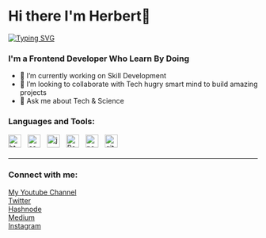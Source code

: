 # Hi there I'm Herbert👋

[![Typing SVG](https://readme-typing-svg.demolab.com?font=Fira+Code&weight=600&pause=1000&color=1F905A&width=435&lines=Frontend+Developer;Core+Solutions+Builder;Open+for+Collaboration)](https://git.io/typing-svg)

### I'm a Frontend Developer Who Learn By Doing 
- 🔭 I’m currently working on Skill Development
- 👯 I’m looking to collaborate with Tech hugry smart mind to build amazing projects
- 💬 Ask me about Tech & Science

### Languages and Tools:

<img align="left" alt="html" src="https://cdn.jsdelivr.net/gh/devicons/devicon/icons/html5/html5-original.svg" width="26px" style="padding-right:10px;"/>
<img align="left" alt="css" src="https://cdn.jsdelivr.net/gh/devicons/devicon/icons/css3/css3-original.svg" width="26px" style="padding-right:10px;/>
<img align="left" alt="saas" src="https://cdn.jsdelivr.net/gh/devicons/devicon/icons/sass/sass-original.svg" width="26px" style="padding-right:10px;"/>
<img align="left" alt="javascript" src="https://cdn.jsdelivr.net/gh/devicons/devicon/icons/javascript/javascript-original.svg" width="26px" style="padding-right:10px;"/>
<img align="left" alt="React" src="https://cdn.jsdelivr.net/gh/devicons/devicon/icons/react/react-original.svg" width="26px" style="padding-right:10px;" />
<img align="left" alt="nodejs" src="https://cdn.jsdelivr.net/gh/devicons/devicon/icons/nodejs/nodejs-original.svg" width="26px" style="padding-right:10px;" />
<img align="left" alt="git" src="https://cdn.jsdelivr.net/gh/devicons/devicon/icons/git/git-original.svg" width="26px" style="padding-right:10px;" />


<br />
<br />

---

### Connect with me:
[My Youtube Channel](https://www.youtube.com/channel/UCTVZvEtM6Rgoeq70ZtT2kUg) <br>
[Twitter](https://twitter.com/lordvog) <br>
[Hashnode](https://lordvog.hashnode.dev) <br>
[Medium](https://lordvog.medium.com) <br>
[Instagram](https://instagram.com/lordvog1)

<!--
**LordVOG/lordvog** is a ✨ _special_ ✨ repository because its `README.md` (this file) appears on your GitHub profile.

Here are some ideas to get you started:

- 🔭 I’m currently working on ...
- 🌱 I’m currently learning ...
- 👯 I’m looking to collaborate on ...
- 🤔 I’m looking for help with ...
- 💬 Ask me about ...
- 📫 How to reach me: ...
- 😄 Pronouns: ...
- ⚡ Fun fact: ...
-->
